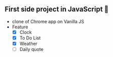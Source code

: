 ## First side project in JavaScript :tada: 
- clone of Chrome app on Vanilla JS 
- Feature
  - [x] Clock 
  - [x] To Do List
  - [x] Weather
  - [ ] Daily quote
